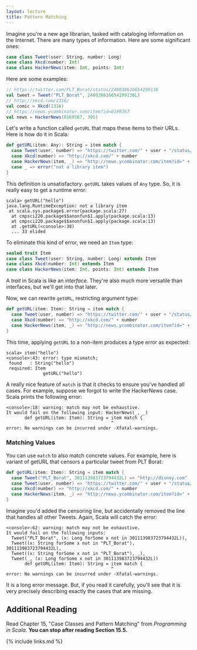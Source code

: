 ```yaml
---
layout: lecture
title: Pattern Matching
---
```


Imagine you're a new age librarian, tasked with cataloging information on the
Internet. There are many types of information. Here are some significant ones:

~~~ scala
case class Tweet(user: String, number: Long)
case class Xkcd(number: Int)
case class HackerNews(item: Int, points: Int)
~~~

Here are some examples:

~~~ scala
// https://twitter.com/PLT_Borat/status/248038616654299136
val tweet = Tweet("PLT_Borat", 248038616654299136L)
// http://xkcd.com/1316/
val comic = Xkcd(1316)
// https://news.ycombinator.com/item?id=8169367
val news = HackerNews(8169367, 305)
~~~

Let's write a function called `getURL` that maps these items to their URLs.
Here is how do it in Scala:

~~~ scala
def getURL(item: Any): String = item match {
  case Tweet(user, number) => "https://twitter.com/" + user + "/status/" + number
  case Xkcd(number) => "http://xkcd.com/" + number
  case HackerNews(item, _) => "http://news.ycombinator.com/item?id=" + item
  case _ => error("not a library item")
}
~~~

This definition is unsatisfactory. `getURL` takes values of `Any` type. So,
it is really easy to get a runtime error:

~~~
scala> getURL("hello")
java.lang.RuntimeException: not a library item
 at scala.sys.package$.error(package.scala:27)
  at cmpsci220.package$$anonfun$1.apply(package.scala:13)
  at cmpsci220.package$$anonfun$1.apply(package.scala:13)
  at .getURL(<console>:38)
  ... 33 elided
~~~

To eliminate this kind of error, we need an `Item` type:

~~~ scala
sealed trait Item
case class Tweet(user: String, number: Long) extends Item
case class Xkcd(number: Int) extends Item
case class HackerNews(item: Int, points: Int) extends Item
~~~

A *trait* in Scala is like an *interface*. They're also much more versatile
than interfaces, but we'll get into that later.

Now, we can rewrite `getURL`, restricting argument type:

~~~ scala
def getURL(item: Item): String = item match {
  case Tweet(user, number) => "https://twitter.com/" + user + "/status/" + number
  case Xkcd(number) => "http://xkcd.com/" + number
  case HackerNews(item, _) => "http://news.ycombinator.com/item?id=" + item
}
~~~

This time, applying `getURL` to a non-item produces a type error as expected:

~~~
scala> item("hello")
<console>:43: error: type mismatch;
 found   : String("hello")
 required: Item
              getURL("hello")
~~~

A really nice feature of `match` is that it checks to ensure you've handled all
cases. For example, suppose we forgot to write the HackerNews case. Scala
prints the following error:

~~~
<console>:18: warning: match may not be exhaustive.
It would fail on the following input: HackerNews(_, _)
       def getURL(item: Item): String = item match {
                                        ^
error: No warnings can be incurred under -Xfatal-warnings.
~~~

### Matching Values

You can use `match` to also match concrete values. For example, here is
variant of getURL that censors a particular tweet from PLT Borat:

~~~ scala
def getURL(item: Item): String = item match {
  case Tweet("PLT_Borat", 301113983723794432L) => "http://disney.com"
  case Tweet(user, number) => "https://twitter.com/" + user + "/status/" + number
  case Xkcd(number) => "http://xkcd.com/" + number
  case HackerNews(item, _) => "http://news.ycombinator.com/item?id=" + item
}
~~~

Imagine you'd added the censoring line, but accidentally removed the line
that handles all other Tweets. Again, Scala will catch the error:

~~~
<console>:62: warning: match may not be exhaustive.
It would fail on the following inputs:
  Tweet("PLT_Borat", (x: Long forSome x not in 301113983723794432L)),
  Tweet((x: String forSome x not in "PLT_Borat"), 301113983723794432L),
  Tweet((x: String forSome x not in "PLT_Borat"), _),
  Tweet(_, (x: Long forSome x not in 301113983723794432L))
       def getURL(item: Item): String = item match {
                                        ^
error: No warnings can be incurred under -Xfatal-warnings.
~~~

It is a long error message. But, if you read it carefully, you'll see that it is
very precisely describing exactly the cases that are missing.

## Additional Reading

Read Chapter 15, "Case Classes and Pattern Matching" from *Programming in Scala*.
**You can stop after reading Section 15.5.**


{% include links.md %}